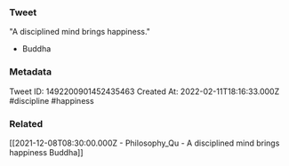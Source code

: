 ### Tweet
"A disciplined mind brings happiness."

- Buddha

### Metadata
Tweet ID: 1492200901452435463
Created At: 2022-02-11T18:16:33.000Z
#discipline
#happiness 

### Related
[[2021-12-08T08:30:00.000Z - Philosophy_Qu - A disciplined mind brings happiness Buddha]]

